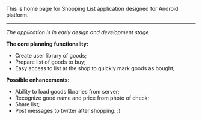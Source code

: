 This is home page for Shopping List application designed for Android platform.

---


_The application is in early design and development stage_

**The core planning functionality:**

  * Create user library of goods;
  * Prepare list of goods to buy;
  * Easy access to list at the shop to quickly mark goods as bought;

**Possible enhancements:**

  * Ability to load goods libraries from server;
  * Recognize good name and price from photo of check;
  * Share list;
  * Post messages to twitter after shopping. :)